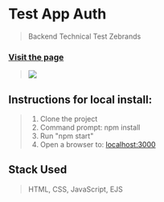 # Test App Auth

> Backend Technical Test Zebrands

### [Visit the page](https://frozen-coast-46848.herokuapp.com/login)

> ![](https://img.shields.io/static/v1?label=Category&message=WebApp&color=yellow)

## Instructions for local install: 

> 1. Clone the project
> 2. Command prompt: npm install
> 3. Run "npm start"
> 4. Open a browser to: [localhost:3000](http://localhost:3000/)

## Stack Used

> HTML, CSS, JavaScript, EJS


